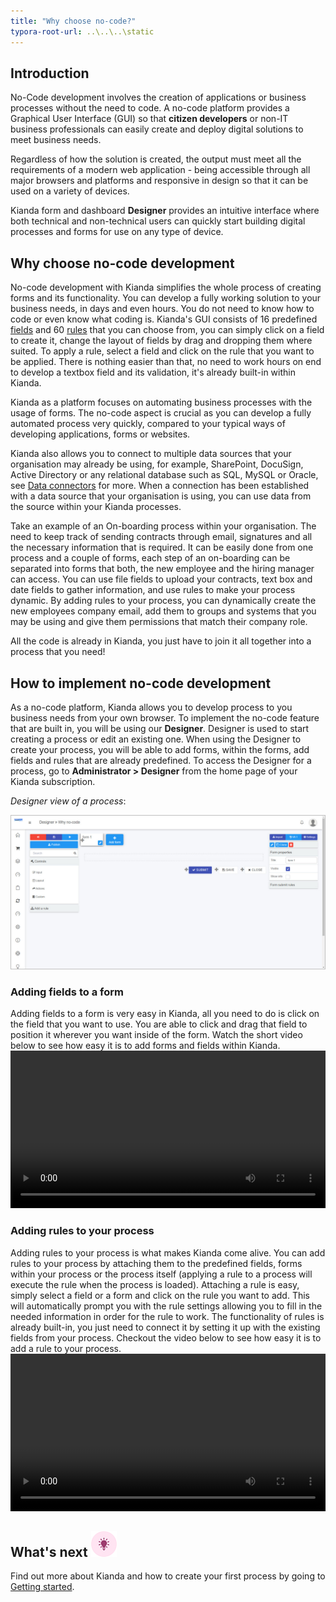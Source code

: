 ```yaml
---
title: "Why choose no-code?"
typora-root-url: ..\..\..\static
---
```


## Introduction

No-Code development involves the creation of applications or business processes without the need to code. A no-code platform provides a Graphical User Interface (GUI) so that **citizen developers** or non-IT business professionals can easily create and deploy digital solutions to meet business needs. 

Regardless of how the solution is created, the output must meet all the requirements of a modern web application - being accessible through all major browsers and platforms and responsive in design so that it can be used on a variety of devices.

Kianda form and dashboard **Designer** provides an intuitive interface where both technical and non-technical users can quickly start building digital processes and forms for use on any type of device.

## Why choose no-code development

No-code development with Kianda simplifies the whole process of creating forms and its functionality. You can develop a fully working solution to your business needs, in days and even hours. You do not need to know how to code or even know what coding is. Kianda's GUI consists of 16 predefined [fields](/docs/platform/controls/) and 60 [rules](/docs/platform/rules/) that you can choose from, you can simply click on a field to create it, change the layout of fields by drag and dropping them where suited. To apply a rule, select a field and click on the rule that you want to be applied. There is nothing easier than that, no need to work hours on end to develop a textbox field and its validation, it's already built-in within Kianda. 

Kianda as a platform focuses on automating business processes with the usage of forms. The no-code aspect is crucial as you can develop a fully automated process very quickly, compared to your typical ways of developing applications, forms or websites. 

Kianda also allows you to connect to multiple data sources that your organisation may already be using, for example, SharePoint, DocuSign, Active Directory or any relational database such as SQL, MySQL or Oracle, see [Data connectors](/docs/platform/connectors/) for more. When a connection has been established with a data source that your organisation is using, you can use data from the source within your Kianda processes. 

Take an example of an On-boarding process within your organisation. The need to keep track of sending contracts through email, signatures and all the necessary information that is required. It can be easily done from one process and a couple of forms, each step of an on-boarding can be separated into forms that both, the new employee and the hiring manager can access. You can use file fields to upload your contracts, text box and date fields to gather information, and use rules to make your process dynamic. By adding rules to your process, you can dynamically create the new employees company email, add them to groups and systems that you may be using and give them permissions that match their company role.

All the code is already in Kianda, you just have to join it all together into a process that you need!

## How to implement no-code development

As a no-code platform, Kianda allows you to develop process to you business needs from your own browser. To implement the no-code feature that are built in, you will be using our **Designer**. Designer is used to start creating a process or edit an existing one. When using the Designer to create your process, you will be able to add forms, within the forms, add fields and rules that are already predefined. To access the Designer for a process, go to **Administrator > Designer** from the home page of your Kianda subscription.

*Designer view of a process*:

![Designer view](/images/why-no-code.jpg)

### Adding fields to a form

Adding fields to a form is very easy in Kianda, all you need to do is click on the field that you want to use. You are able to click and drag that field to position it wherever you want inside of the form. Watch the short video below to see how easy it is to add forms and fields within Kianda.
<video width="100%" style="width:100%" controls>
    <source src="/videos/designerintro.mp4">
    Your browser does not support the video tag.
    </source>
</video>
### Adding rules to your process

Adding rules to your process is what makes Kianda come alive. You can add rules to your process by attaching them to the predefined fields, forms within your process or the process itself (applying a rule to a process will execute the rule when the process is loaded). Attaching a rule is easy, simply select a field or a form and click on the rule you want to add. This will automatically prompt you with the rule settings allowing you to fill in the needed information in order for the rule to work. The functionality of rules is already built-in, you just need to connect it by setting it up with the existing fields from your process. Checkout the video below to see how easy it is to add a rule to your process.
<video width="100%" style="width:100%" controls>
    <source src="/videos/rules.mp4">
    Your browser does not support the video tag.
    </source>
</video>
## What's next ![Idea icon](/images/18.png)

Find out more about Kianda and how to create your first process by going to [Getting started](/docs/getting-started/).
